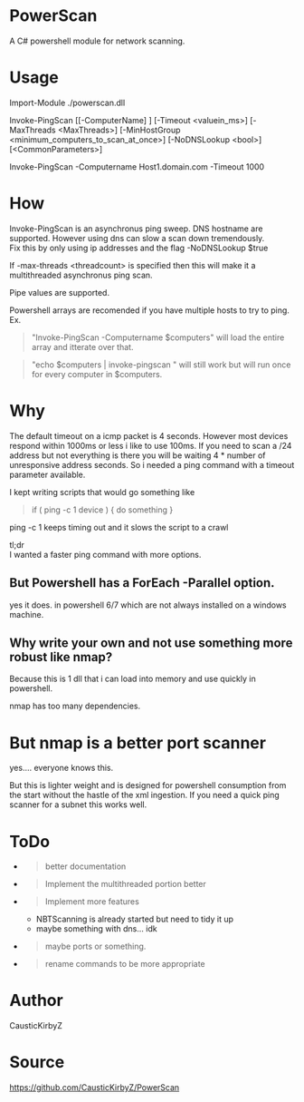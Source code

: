 # PowerScan
A C# powershell module for network scanning.

# Usage
Import-Module ./powerscan.dll

Invoke-PingScan [[-ComputerName] <computernames>] [-Timeout \<valuein_ms>] [-MaxThreads \<MaxThreads>] [-MinHostGroup \<minimum_computers_to_scan_at_once>]
    [-NoDNSLookup \<bool\>] [\<CommonParameters>]

Invoke-PingScan -Computername Host1.domain.com -Timeout 1000

# How
Invoke-PingScan is an asynchronus ping sweep.
DNS hostname are supported. However using dns can slow a scan down tremendously.  
Fix this by only using ip addresses and the flag -NoDNSLookup $true

If -max-threads \<threadcount\> is specified then this will make it a multithreaded asynchronus ping scan. 

Pipe values are supported.

Powershell arrays are recomended if you have multiple hosts to try to ping. 
Ex. 
> "Invoke-PingScan -Computername $computers" will load the entire array and itterate over that. 

> "echo $computers | invoke-pingscan " will still work but will run once for every computer in $computers.




# Why
The default timeout on a icmp packet is 4 seconds. However most devices respond within 1000ms or less i like to use 100ms. If you need to scan a /24 address but not everything is there you will be waiting 4 * number of unresponsive address seconds. So i needed a ping command with a timeout parameter available.

I kept writing scripts that would go something like 

> if ( ping -c 1 device ) { do something }

ping -c 1 keeps timing out and it slows the script to a crawl

tl;dr  
I wanted a faster ping command with more options.



## But Powershell has a ForEach -Parallel option. 
yes it does. in powershell 6/7 which are not always installed on a windows machine. 

## Why write your own and not use something more robust like nmap?

Because this is 1 dll that i can load into memory and use quickly in powershell.

nmap has too many dependencies.



# But nmap is a better port scanner
yes.... everyone knows this.

But this is lighter weight and is designed for powershell consumption from the start without the hastle of the xml ingestion. If you need a quick ping scanner for a subnet this works well. 

# ToDo
* > better documentation
* > Implement the multithreaded portion better
* > Implement more features
    * NBTScanning is already started but need to tidy it up
    * maybe something with dns... idk
* > maybe ports or something.
* > rename commands to be more appropriate

# Author
CausticKirbyZ

# Source
https://github.com/CausticKirbyZ/PowerScan
